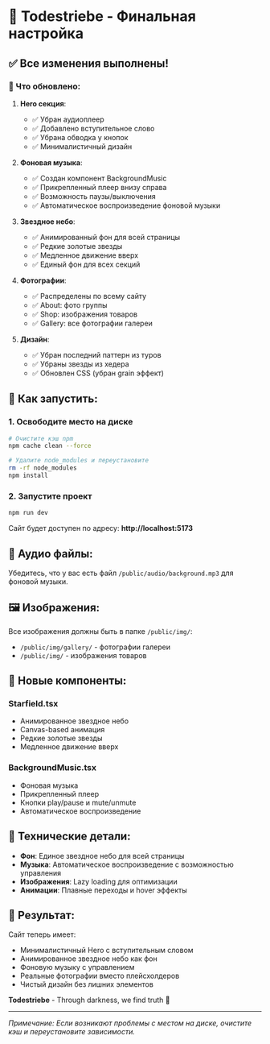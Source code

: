 # 🎸 Todestriebe - Финальная настройка

## ✅ Все изменения выполнены!

### 🎨 Что обновлено:

1. **Hero секция**:
   - ✅ Убран аудиоплеер
   - ✅ Добавлено вступительное слово
   - ✅ Убрана обводка у кнопок
   - ✅ Минималистичный дизайн

2. **Фоновая музыка**:
   - ✅ Создан компонент BackgroundMusic
   - ✅ Прикрепленный плеер внизу справа
   - ✅ Возможность паузы/выключения
   - ✅ Автоматическое воспроизведение фоновой музыки

3. **Звездное небо**:
   - ✅ Анимированный фон для всей страницы
   - ✅ Редкие золотые звезды
   - ✅ Медленное движение вверх
   - ✅ Единый фон для всех секций

4. **Фотографии**:
   - ✅ Распределены по всему сайту
   - ✅ About: фото группы
   - ✅ Shop: изображения товаров
   - ✅ Gallery: все фотографии галереи

5. **Дизайн**:
   - ✅ Убран последний паттерн из туров
   - ✅ Убраны звезды из хедера
   - ✅ Обновлен CSS (убран grain эффект)

## 🚀 Как запустить:

### 1. Освободите место на диске
```bash
# Очистите кэш npm
npm cache clean --force

# Удалите node_modules и переустановите
rm -rf node_modules
npm install
```

### 2. Запустите проект
```bash
npm run dev
```

Сайт будет доступен по адресу: **http://localhost:5173**

## 🎵 Аудио файлы:

Убедитесь, что у вас есть файл `/public/audio/background.mp3` для фоновой музыки.

## 🖼 Изображения:

Все изображения должны быть в папке `/public/img/`:
- `/public/img/gallery/` - фотографии галереи
- `/public/img/` - изображения товаров

## 🎨 Новые компоненты:

### Starfield.tsx
- Анимированное звездное небо
- Canvas-based анимация
- Редкие золотые звезды
- Медленное движение вверх

### BackgroundMusic.tsx
- Фоновая музыка
- Прикрепленный плеер
- Кнопки play/pause и mute/unmute
- Автоматическое воспроизведение

## 🔧 Технические детали:

- **Фон**: Единое звездное небо для всей страницы
- **Музыка**: Автоматическое воспроизведение с возможностью управления
- **Изображения**: Lazy loading для оптимизации
- **Анимации**: Плавные переходы и hover эффекты

## 🌟 Результат:

Сайт теперь имеет:
- Минималистичный Hero с вступительным словом
- Анимированное звездное небо как фон
- Фоновую музыку с управлением
- Реальные фотографии вместо плейсхолдеров
- Чистый дизайн без лишних элементов

**Todestriebe** - Through darkness, we find truth 🖤

---

*Примечание: Если возникают проблемы с местом на диске, очистите кэш и переустановите зависимости.*

